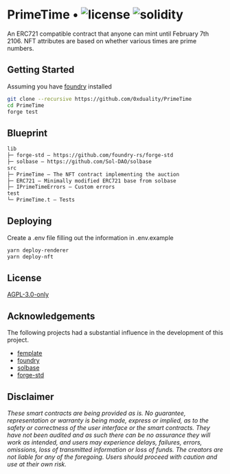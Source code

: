 # PrimeTime • ![license](https://img.shields.io/github/license/0xduality/PrimeTime?label=license) ![solidity](https://img.shields.io/badge/solidity-^0.8.16-lightgrey)

An ERC721 compatible contract that anyone can mint until February 7th 2106. NFT attributes are based on whether various times are prime numbers.

## Getting Started

Assuming you have [foundry](https://getfoundry.sh/) installed
```sh
git clone --recursive https://github.com/0xduality/PrimeTime
cd PrimeTime
forge test
```

## Blueprint

```ml
lib
├─ forge-std — https://github.com/foundry-rs/forge-std
├─ solbase — https://github.com/Sol-DAO/solbase
src
├─ PrimeTime — The NFT contract implementing the auction
├─ ERC721 — Minimally modified ERC721 base from solbase
├─ IPrimeTimeErrors — Custom errors
test
└─ PrimeTime.t — Tests
```

## Deploying

Create a .env file filling out the information in .env.example

```bash
yarn deploy-renderer
yarn deploy-nft
```

## License

[AGPL-3.0-only](https://github.com/0xduality/PrimeTime/blob/main/LICENSE)


## Acknowledgements

The following projects had a substantial influence in the development of this project.

- [femplate](https://github.com/abigger87/femplate)
- [foundry](https://github.com/foundry-rs/foundry)
- [solbase](https://github.com/Sol-DAO/solmate)
- [forge-std](https://github.com/brockelmore/forge-std)


## Disclaimer

_These smart contracts are being provided as is. No guarantee, representation or warranty is being made, express or implied, as to the safety or correctness of the user interface or the smart contracts. They have not been audited and as such there can be no assurance they will work as intended, and users may experience delays, failures, errors, omissions, loss of transmitted information or loss of funds. The creators are not liable for any of the foregoing. Users should proceed with caution and use at their own risk._
